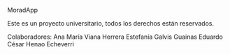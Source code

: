 MoradApp

Este es un proyecto universitario, todos los derechos están reservados.

Colaboradores:
Ana María Viana Herrera
Estefanía Galvis Guainas
Eduardo César Henao Echeverri
